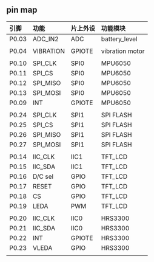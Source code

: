 ## pin map

|引脚		|功能		|片上外设		|功能模块		|
|:----------|:----------|:--------------|:--------------|
|P0.03		|ADC_IN2	|ADC			|battery_level	|
|			|			|				|				|
|P0.04		|VIBRATION	|GPIOTE			|vibration motor|
|			|			|				|				|
|P0.10		|SPI_CLK	|SPI0			|MPU6050		|
|P0.11		|SPI_CS		|SPI0			|MPU6050		|
|P0.12		|SPI_MISO	|SPI0			|MPU6050		|
|P0.13		|SPI_MOSI	|SPI0			|MPU6050		|
|P0.09		|INT		|GPIOTE			|MPU6050		|
|			|			|				|				|
|P0.24		|SPI_CLK	|SPI1			|SPI FLASH		|
|P0.25		|SPI_CS		|SPI1			|SPI FLASH		|
|P0.26		|SPI_MISO	|SPI1			|SPI FLASH		|
|P0.27		|SPI_MOSI	|SPI1			|SPI FLASH		|
|			|			|				|				|
|P0.14		|IIC_CLK	|IIC1			|TFT_LCD		|
|P0.15		|IIC_SDA	|IIC1			|TFT_LCD		|
|P0.16		|D/C sel	|GPIO			|TFT_LCD		|
|P0.17		|RESET		|GPIO			|TFT_LCD		|
|P0.18		|CS			|GPIO			|TFT_LCD		|
|P0.19		|LEDA		|PWM			|TFT_LCD		|
|			|			|				|				|
|P0.20		|IIC_CLK	|IIC0			|HRS3300		|
|P0.21		|IIC_SDA	|IIC0			|HRS3300		|
|P0.22		|INT		|GPIOTE			|HRS3300		|
|P0.23		|VLEDA		|GPIO			|HRS3300		|
|			|			|				|				|

